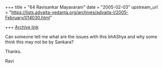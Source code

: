 +++
title = "64 Ravisankar Mayavaram"
date = "2005-02-03"
upstream_url = "https://lists.advaita-vedanta.org/archives/advaita-l/2005-February/014030.html"

+++
[Archive link](https://lists.advaita-vedanta.org/archives/advaita-l/2005-February/014030.html)

Can someone tell me what are the issues with this bhAShya and why some
think this may not be by Sankara?

Thanks.

Ravi

